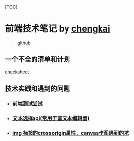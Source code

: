 [TOC]
# 前端技术笔记 by [chengkai](https://princewck.github.io)
 > [github](https://github.com/princewck/docs) 

## 一个不全的清单和计划
[checksheet](checksheet.md)

## 技术实践和遇到的问题
- ### [前端测试尝试](fe-test.md)
- ### [文本选择api(常用于富文本编辑器)](select-range.md)
- ### [img 标签的crossorigin属性，canvas作图遇到的坑](drawImage-cross-origin.md)

